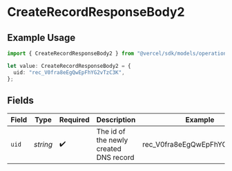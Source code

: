 # CreateRecordResponseBody2

## Example Usage

```typescript
import { CreateRecordResponseBody2 } from "@vercel/sdk/models/operations";

let value: CreateRecordResponseBody2 = {
  uid: "rec_V0fra8eEgQwEpFhYG2vTzC3K",
};
```

## Fields

| Field                                  | Type                                   | Required                               | Description                            | Example                                |
| -------------------------------------- | -------------------------------------- | -------------------------------------- | -------------------------------------- | -------------------------------------- |
| `uid`                                  | *string*                               | :heavy_check_mark:                     | The id of the newly created DNS record | rec_V0fra8eEgQwEpFhYG2vTzC3K           |